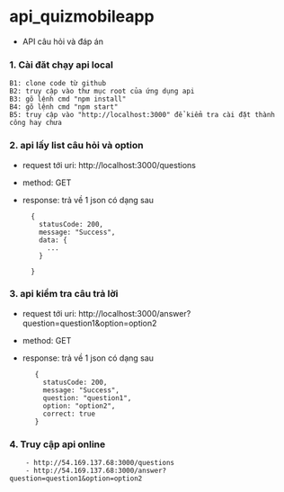# api_quizmobileapp
- API câu hỏi và đáp án

### 1. Cài đăt chạy api local
    B1: clone code từ github
    B2: truy cập vào thư mục root của ứng dụng api
    B3: gõ lệnh cmd "npm install"
    B4: gõ lệnh cmd "npm start"
    B5: truy cập vào "http://localhost:3000" để kiểm tra cài đặt thành công hay chưa

### 2. api lấy list câu hỏi và option 
- request tới uri: http://localhost:3000/questions
- method: GET
- response: trả về  1 json có dạng sau 
    
        {
          statusCode: 200,
          message: "Success",
          data: {
            ...
          }

        }
    
    
 ### 3. api kiểm tra câu trả lời 
 - request tới uri: http://localhost:3000/answer?question=question1&option=option2
 - method: GET
 - response: trả về 1 json có dạng sau

          {
            statusCode: 200,
            message: "Success",
            question: "question1",
            option: "option2",
            correct: true
          }
 ### 4. Truy cập api online
        - http://54.169.137.68:3000/questions
        - http://54.169.137.68:3000/answer?question=question1&option=option2
      
  
    
      
